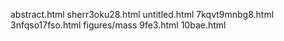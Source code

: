 abstract.html
sherr3oku28.html
untitled.html
7kqvt9mnbg8.html
3nfqso17fso.html
figures/mass
9fe3.html
10bae.html